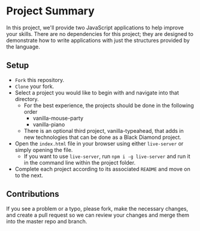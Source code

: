 # Project Summary

In this project, we'll provide two JavaScript applications to help improve your skills. There are no dependencies for this project; they are designed to demonstrate how to write applications with just the structures provided by the language.

## Setup

* `Fork` this repository.
* `Clone` your fork.
* Select a project you would like to begin with and navigate into that directory.
    * For the best experience, the projects should be done in the following order
        * vanilla-mouse-party
        * vanilla-piano
    * There is an optional third project, vanilla-typeahead, that adds in new technologies that can be done as a Black Diamond project.
* Open the `index.html` file in your browser using either `live-server` or simply opening the file.
    * If you want to use `live-server`, run `npm i -g live-server` and run it in the command line within the project folder.
* Complete each project according to its associated `README` and move on to the next.

## Contributions

If you see a problem or a typo, please fork, make the necessary changes, and create a pull request so we can review your changes and merge them into the master repo and branch.
